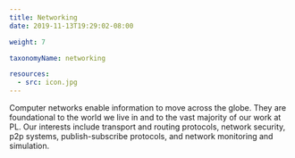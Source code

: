 ```yaml
---
title: Networking
date: 2019-11-13T19:29:02-08:00

weight: 7

taxonomyName: networking

resources:
  - src: icon.jpg
---
```

Computer networks enable information to move across the globe. They are foundational to the world we live in and to the vast majority of our work at PL. Our interests include transport and routing protocols, network security, p2p systems, publish-subscribe protocols, and network monitoring and simulation. 
